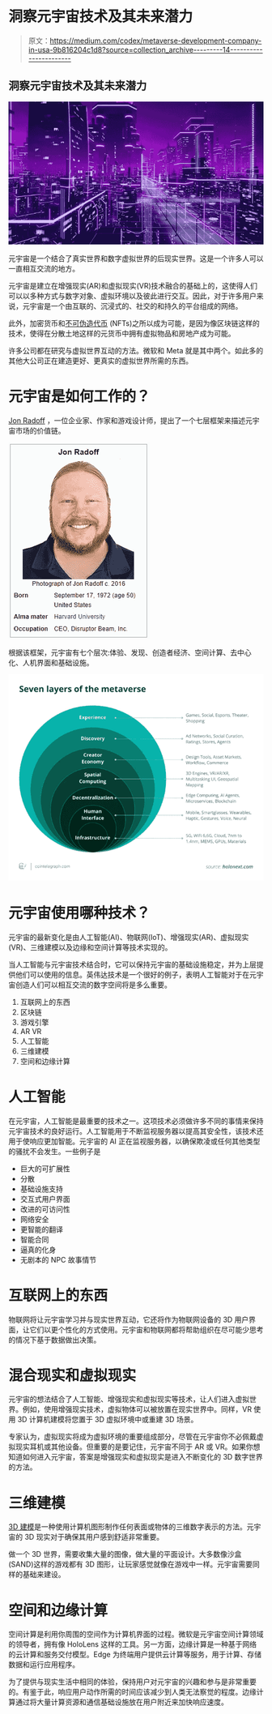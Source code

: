 # 洞察元宇宙技术及其未来潜力

> 原文：<https://medium.com/codex/metaverse-development-company-in-usa-9b816204c1d8?source=collection_archive---------14----------------------->

## 洞察元宇宙技术及其未来潜力

![](img/8b6130b94fec753fa7fd7a769118be63.png)

元宇宙是一个结合了真实世界和数字虚拟世界的后现实世界。这是一个许多人可以一直相互交流的地方。

元宇宙是建立在增强现实(AR)和虚拟现实(VR)技术融合的基础上的，这使得人们可以以多种方式与数字对象、虚拟环境以及彼此进行交互。因此，对于许多用户来说，元宇宙是一个由互联的、沉浸式的、社交的和持久的平台组成的网络。

此外，加密货币和[不可伪造代币](https://www.investopedia.com/non-fungible-tokens-nft-5115211) (NFTs)之所以成为可能，是因为像区块链这样的技术，使得在分散土地这样的元货币中拥有虚拟物品和房地产成为可能。

许多公司都在研究与虚拟世界互动的方法。微软和 Meta 就是其中两个。如此多的其他大公司正在建造更好、更真实的虚拟世界所需的东西。

# 元宇宙是如何工作的？

[Jon Radoff](https://en.wikipedia.org/wiki/Jon_Radoff) ，一位企业家、作家和游戏设计师，提出了一个七层框架来描述元宇宙市场的价值链。

![](img/3a72fe807b32db75c4a426f4899f7649.png)

根据该框架，元宇宙有七个层次:体验、发现、创造者经济、空间计算、去中心化、人机界面和基础设施。

![](img/aa4a974f6b745937d3a3d6edda967f16.png)

# 元宇宙使用哪种技术？

元宇宙的最新变化是由人工智能(AI)、物联网(IoT)、增强现实(AR)、虚拟现实(VR)、三维建模以及边缘和空间计算等技术实现的。

当人工智能与元宇宙技术结合时，它可以保持元宇宙的基础设施稳定，并为上层提供他们可以使用的信息。英伟达技术是一个很好的例子，表明人工智能对于在元宇宙创造人们可以相互交流的数字空间将是多么重要。

1.  互联网上的东西
2.  区块链
3.  游戏引擎
4.  AR VR
5.  人工智能
6.  三维建模
7.  空间和边缘计算

# 人工智能

在元宇宙，人工智能是最重要的技术之一。这项技术必须做许多不同的事情来保持元宇宙技术的良好运行。人工智能用于不断监视服务器以提高其安全性，该技术还用于使响应更加智能。元宇宙的 AI 正在监视服务器，以确保欺凌或任何其他类型的骚扰不会发生。一些例子是

*   巨大的可扩展性
*   分散
*   基础设施支持
*   交互式用户界面
*   改进的可访问性
*   网络安全
*   更智能的翻译
*   智能合同
*   逼真的化身
*   无剧本的 NPC 故事情节

# 互联网上的东西

物联网将让元宇宙学习并与现实世界互动，它还将作为物联网设备的 3D 用户界面，让它们以更个性化的方式使用。元宇宙和物联网都将帮助组织在尽可能少思考的情况下基于数据做出决策。

# 混合现实和虚拟现实

元宇宙的想法结合了人工智能、增强现实和虚拟现实等技术，让人们进入虚拟世界。例如，使用增强现实技术，虚拟物体可以被放置在现实世界中。同样，VR 使用 3D 计算机建模将您置于 3D 虚拟环境中或重建 3D 场景。

专家认为，虚拟现实将成为虚拟环境的重要组成部分，尽管在元宇宙你不必佩戴虚拟现实耳机或其他设备。但重要的是要记住，元宇宙不同于 AR 或 VR。如果你想知道如何进入元宇宙，答案是增强现实和虚拟现实是进入不断变化的 3D 数字世界的方法。

# 三维建模

[3D 建模](https://www.autodesk.com/solutions/3d-modeling-software)是一种使用计算机图形制作任何表面或物体的三维数字表示的方法。元宇宙的 3D 现实对于确保其用户感到舒适非常重要。

做一个 3D 世界，需要收集大量的图像，做大量的平面设计。大多数像沙盒(SAND)这样的游戏都有 3D 图形，让玩家感觉就像在游戏中一样。元宇宙需要同样的基础来建设。

# 空间和边缘计算

空间计算是利用你周围的空间作为计算机界面的过程。微软是元宇宙空间计算领域的领导者，拥有像 HoloLens 这样的工具。另一方面，边缘计算是一种基于网络的云计算和服务交付模型。Edge 为终端用户提供云计算等服务，用于计算、存储数据和运行应用程序。

为了提供与现实生活中相同的体验，保持用户对元宇宙的兴趣和参与是非常重要的。有鉴于此，响应用户动作所需的时间应该减少到人类无法察觉的程度。边缘计算通过将大量计算资源和通信基础设施放在用户附近来加快响应速度。